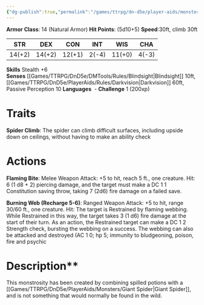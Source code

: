 ```yaml
---
{"dg-publish":true,"permalink":"/games/ttrpg/dn-d5e/player-aids/monsters/giant-inferno-spider/","tags":["TTRPG/DND/5e"]}
---
```



**Armor Class**: 14 (Natural Armor)
**Hit Points**:  (5d10+5)
**Speed**:30ft, climb 30ft

|  STR   | DEX    | CON | INT| WIS | CHA |
| --- | --- | --- | --- | --- | --- | 
| 14(+2)  |  14(+2)   | 12(+1)     | 2(-4) | 11(+0) |  4(-3)|

**Skills** Stealth +6
**Senses** [[Games/TTRPG/DnD5e/DMTools/Rules/Blindsight\|Blindsight]] 10ft, [[Games/TTRPG/DnD5e/PlayerAids/Rules/Darkvision\|Darkvision]] 60ft, Passive Perception 10
**Languages**   -
**Challenge** 1 (200xp)

# Traits
**Spider Climb**: The spider can climb difficult surfaces, including upside down on ceilings, without having to make an ability check
# Actions
 **Flaming Bite**: Melee Weapon Attack: +5 to hit, reach 5 ft., one creature. Hit: 6 (1 d8 + 2) piercing damage, and the target must make a DC 1 1 Constitution saving throw, taking 7 (2d6) fire damage on a failed save. 
 
 **Burning Web (Recharge 5-6)**: Ranged Weapon Attack: +5 to hit, range 30/60 ft., one creature. Hit: The target is Restrained by flaming webbing. While Restrained in this way, the target takes 3 (1 d6) fire damage at the start of their turn. As an action, the Restrained target can make a DC 1 2 Strength check, bursting the webbing on a success. The webbing can also be attacked and destroyed (AC 1 0; hp 5; immunity to bludgeoning, poison, fire and psychic 


# Description**
This monstrosity has been created by combining spilled potions with a [[Games/TTRPG/DnD5e/PlayerAids/Monsters/Giant Spider\|Giant Spider]], and is not something that would normally be found in the wild. 